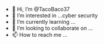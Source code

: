 - 👋 Hi, I’m @TacoBaco37
- 👀 I’m interested in ...cyber security
- 🌱 I’m currently learning ...
- 💞️ I’m looking to collaborate on ...
- 📫 How to reach me ...

<!---
TacoBaco37/TacoBaco37 is a ✨ special ✨ repository because its `README.md` (this file) appears on your GitHub profile.
You can click the Preview link to take a look at your changes.
--->
